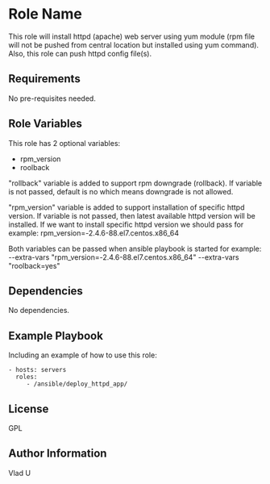 Role Name
=========

This role will install httpd (apache) web server using yum module (rpm file will not be pushed from central location but installed using yum command).
Also, this role can push httpd config file(s).

Requirements
------------

No pre-requisites needed.

Role Variables
--------------

This role has 2 optional variables:
- rpm_version
- roolback

"rollback" variable is added to support rpm downgrade (rollback). If variable is not passed, default is no which means downgrade is not allowed.

"rpm_version" variable is added to support installation of specific httpd version. If variable is not passed, then latest available httpd version will be installed. If we want to install specific httpd version we should pass for example:
rpm_version=-2.4.6-88.el7.centos.x86_64

Both variables can be passed when ansible playbook is started for example:              
--extra-vars "rpm_version=-2.4.6-88.el7.centos.x86_64" --extra-vars "roolback=yes"

Dependencies
------------

No dependencies.

Example Playbook
----------------

Including an example of how to use this role:

    - hosts: servers
      roles:
         - /ansible/deploy_httpd_app/

License
-------

GPL

Author Information
------------------

Vlad U

